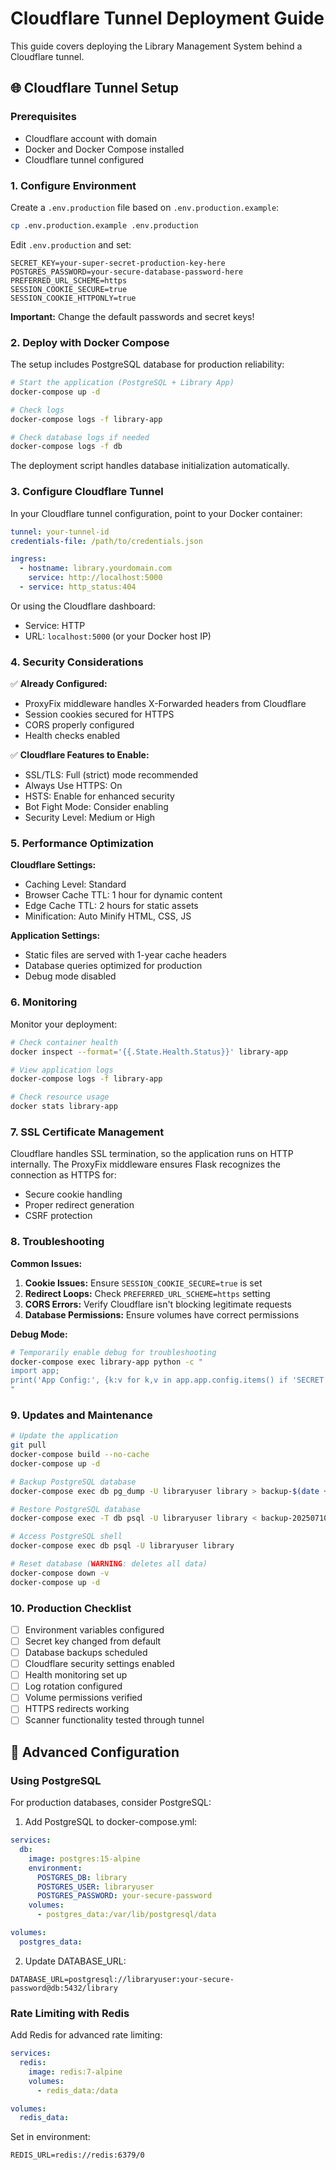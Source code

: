 # Cloudflare Tunnel Deployment Guide

This guide covers deploying the Library Management System behind a Cloudflare tunnel.

## 🌐 Cloudflare Tunnel Setup

### Prerequisites
- Cloudflare account with domain
- Docker and Docker Compose installed
- Cloudflare tunnel configured

### 1. Configure Environment

Create a `.env.production` file based on `.env.production.example`:

```bash
cp .env.production.example .env.production
```

Edit `.env.production` and set:
```env
SECRET_KEY=your-super-secret-production-key-here
POSTGRES_PASSWORD=your-secure-database-password-here
PREFERRED_URL_SCHEME=https
SESSION_COOKIE_SECURE=true
SESSION_COOKIE_HTTPONLY=true
```

**Important:** Change the default passwords and secret keys!

### 2. Deploy with Docker Compose

The setup includes PostgreSQL database for production reliability:

```bash
# Start the application (PostgreSQL + Library App)
docker-compose up -d

# Check logs
docker-compose logs -f library-app

# Check database logs if needed
docker-compose logs -f db
```

The deployment script handles database initialization automatically.

### 3. Configure Cloudflare Tunnel

In your Cloudflare tunnel configuration, point to your Docker container:

```yaml
tunnel: your-tunnel-id
credentials-file: /path/to/credentials.json

ingress:
  - hostname: library.yourdomain.com
    service: http://localhost:5000
  - service: http_status:404
```

Or using the Cloudflare dashboard:
- Service: HTTP
- URL: `localhost:5000` (or your Docker host IP)

### 4. Security Considerations

✅ **Already Configured:**
- ProxyFix middleware handles X-Forwarded headers from Cloudflare
- Session cookies secured for HTTPS
- CORS properly configured
- Health checks enabled

✅ **Cloudflare Features to Enable:**
- SSL/TLS: Full (strict) mode recommended
- Always Use HTTPS: On
- HSTS: Enable for enhanced security
- Bot Fight Mode: Consider enabling
- Security Level: Medium or High

### 5. Performance Optimization

**Cloudflare Settings:**
- Caching Level: Standard
- Browser Cache TTL: 1 hour for dynamic content
- Edge Cache TTL: 2 hours for static assets
- Minification: Auto Minify HTML, CSS, JS

**Application Settings:**
- Static files are served with 1-year cache headers
- Database queries optimized for production
- Debug mode disabled

### 6. Monitoring

Monitor your deployment:

```bash
# Check container health
docker inspect --format='{{.State.Health.Status}}' library-app

# View application logs
docker-compose logs -f library-app

# Check resource usage
docker stats library-app
```

### 7. SSL Certificate Management

Cloudflare handles SSL termination, so the application runs on HTTP internally. The ProxyFix middleware ensures Flask recognizes the connection as HTTPS for:
- Secure cookie handling
- Proper redirect generation
- CSRF protection

### 8. Troubleshooting

**Common Issues:**

1. **Cookie Issues:** Ensure `SESSION_COOKIE_SECURE=true` is set
2. **Redirect Loops:** Check `PREFERRED_URL_SCHEME=https` setting
3. **CORS Errors:** Verify Cloudflare isn't blocking legitimate requests
4. **Database Permissions:** Ensure volumes have correct permissions

**Debug Mode:**
```bash
# Temporarily enable debug for troubleshooting
docker-compose exec library-app python -c "
import app; 
print('App Config:', {k:v for k,v in app.app.config.items() if 'SECRET' not in k})
"
```

### 9. Updates and Maintenance

```bash
# Update the application
git pull
docker-compose build --no-cache
docker-compose up -d

# Backup PostgreSQL database
docker-compose exec db pg_dump -U libraryuser library > backup-$(date +%Y%m%d).sql

# Restore PostgreSQL database
docker-compose exec -T db psql -U libraryuser library < backup-20250710.sql

# Access PostgreSQL shell
docker-compose exec db psql -U libraryuser library

# Reset database (WARNING: deletes all data)
docker-compose down -v
docker-compose up -d
```

### 10. Production Checklist

- [ ] Environment variables configured
- [ ] Secret key changed from default
- [ ] Database backups scheduled
- [ ] Cloudflare security settings enabled
- [ ] Health monitoring set up
- [ ] Log rotation configured
- [ ] Volume permissions verified
- [ ] HTTPS redirects working
- [ ] Scanner functionality tested through tunnel

## 🔧 Advanced Configuration

### Using PostgreSQL

For production databases, consider PostgreSQL:

1. Add PostgreSQL to docker-compose.yml:
```yaml
services:
  db:
    image: postgres:15-alpine
    environment:
      POSTGRES_DB: library
      POSTGRES_USER: libraryuser
      POSTGRES_PASSWORD: your-secure-password
    volumes:
      - postgres_data:/var/lib/postgresql/data

volumes:
  postgres_data:
```

2. Update DATABASE_URL:
```env
DATABASE_URL=postgresql://libraryuser:your-secure-password@db:5432/library
```

### Rate Limiting with Redis

Add Redis for advanced rate limiting:

```yaml
services:
  redis:
    image: redis:7-alpine
    volumes:
      - redis_data:/data

volumes:
  redis_data:
```

Set in environment:
```env
REDIS_URL=redis://redis:6379/0
```
